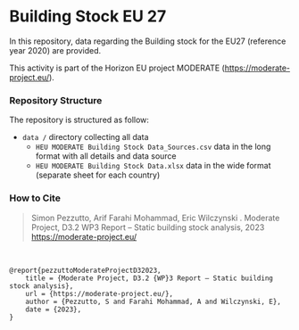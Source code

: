 # Building Stock EU 27

In this repository, data regarding the Building stock for the EU27 (reference year 2020) are provided.

This activity is part of the Horizon EU project MODERATE (https://moderate-project.eu/).



### Repository Structure

The repository is structured as follow:

- `data /` directory collecting all data
	- `HEU MODERATE Building Stock Data_Sources.csv` data in the long format with all details and data source 
	- `HEU MODERATE Building Stock Data.xlsx` data in the wide format (separate sheet for each country)
 

### How to Cite

> Simon Pezzutto, Arif  Farahi Mohammad, Eric  Wilczynski . Moderate Project, D3.2 WP3 Report – Static building stock analysis, 2023 https://moderate-project.eu/  

<br>

```
@report{pezzuttoModerateProjectD32023,
	title = {Moderate Project, D3.2 {WP}3 Report – Static building stock analysis},
	url = {https://moderate-project.eu/},
	author = {Pezzutto, S and Farahi Mohammad, A and Wilczynski, E},
	date = {2023},
}
```
